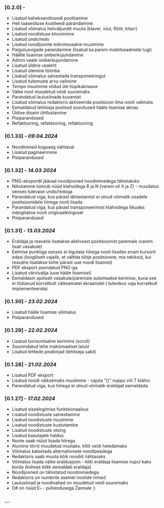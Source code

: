 ### [0.2.0] -

- Lisatud kaheksandinoodi poolitamine
- Heli taasesituse kvaliteedi parandamine
- Lisatud võimalus heliväljundit muuta (klaver, viiul, flööt, kitarr)
- Lisatud noodistuse kloonimine
- Lisatud undo/redo
- Lisatud noodijoonte mikrotonaalne muutmine
- Paigutusvigade parandamine (lisatud ka parem mobiilseadmete tugi)
- Häälte lisamise ümberkujundamine
- Admin vaate ümberkujundamine
- Lisatud üldine vealeht
- Lisatud ülemine tööriba
- Lisatud võimalus salvestada transponeeringut
- Lisatud tulemuste arvu valimine
- Tempo muutmine viidud üle hüpikaknasse
- Väike noot muudetud veidi suuremaks
- Parandatud laulusõnade kuvamist
- Lisatud võimalus redaktoris aktiveerida positsioon ilma nooti valimata
- Eemaldatud lehitseja poolsed soovitused hääle lisamise aknas
- Üldise disaini ühtlustamine
- Pisiparandused
- Refaktooring, refaktooring, refaktooring

### [0.1.33] - *09.04.2024*

- Noodinimed koguaeg nähtaval
- Lisatud pagineerimine
- Pisiparandused

### [0.1.32] - *14.03.2024*

- PNG-ekspordil jäävad noodijooned noodinimedega tähistatuks
- Nihutamine toimub nüüd klahvidega B ja N (varem oli X ja Z) - muudatus seoses tulevase undo/redoga
- Parandatud viga, kus pärast lähtestamist ei olnud võimalik osadele positsioonidele hiirega nooti lisada
- Parandatud viga, kus pärast transponeerimist klahvidega liikudes mängitakse nooti originaalkõrgusel
- Pisiparandused

### [0.1.31] - *13.03.2024*

- Eraldaja ja reavahe lisatakse aktiivsest positsioonist paremale (varem lisati vasakule)
- Eelmise punktiga seoses ei liigutata hiirega nooti lisades enam kursorit edasi (loogiliselt vajalik, et vältida tühje
  positsioone, mis tekiksid, kui reavahe lisatakse kohe pärast uue noodi lisamist)
- PDF eksport asendatud PNG-ga
- Lisatud värvivalija (uue hääle lisamisel)
- Eemaldasin ajutiselt vasakule/paremale automaatse kerimise, kuna see ei töötanud korralikult väiksematel ekraanidel (
  tulevikus vaja korralikult implementeerida)

### [0.1.30] - *23.02.2024*

- Lisatud hääle lisamise võimalus
- Pisiparandused

### [0.1.29] - *22.02.2024*

- Lisatud horisontaalne kerimine (scroll)
- Suurendatud lehe maksimaalset laiust
- Lisatud lehtede pealkirjad (lehitseja sakil)

### [0.1.28] - *21.02.2024*

- Lisatud PDF eksport
- Lisatud noodi väiksemaks muutmine - vajuta "()" nuppu või T klahvi.
- Parandatud viga, kus hiirega ei olnud võimalik eraldajat eemaldada

### [0.1.27] - *17.02.2024*

- Lisatud sisselogimise funktsionaalsus
- Lisatud noodistuste salvestamine
- Lisatud noodistuste muutmine
- Lisatud noodistuste kustutamine
- Lisatud noodistuste otsing
- Lisatud kasutajate haldus
- Noote saab nüüd lisada hiirega
- Alumine tõrrõ muudetud mustaks, killõ veidi heledamaks
- Võimalus katsetada alternatiivsete noodipeadega
- Redaktoris saab muuta kõik noodid nähtavaks
- Võimalus lisada väike eraldusjoon - kliki eraldaja lisamise nupul kaks korda (kolmas klikk eemaldab eraldaja)
- Noodijooned on tähistatud noodinimedega
- Redaktoris on numbrite asemel nootide nimed
- Laulusõnad ja noodivahed on muudetud veidi suuremaks
- D# on nüüd E♭ - pühendusega Žannale :)

### ...